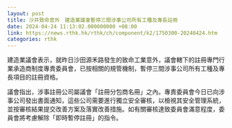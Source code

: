 ```yaml
---
layout: post
title: 沙井致命意外　建造業議會暫停三間涉事公司所有工種及專長註冊
date: 2024-04-24 11:13:02.000000000 +08:00
link: https://news.rthk.hk/rthk/ch/component/k2/1750300-20240424.htm
categories: rthk
---
```


建造業議會表示，就昨日沙田源禾路發生的致命工業意外，議會轄下的註冊專門行業承造商制度專責委員會，已按相關的規管機制，暫停三間涉事公司所有工種及專長項目的註冊資格。

議會指出，涉事註冊公司屬議會「註冊分包商名冊」之內。專責委員會今日已向涉事公司發出書面通知，這些公司需要進行獨立安全審核，以檢視其安全管理系統，並按審核結果提交改善方案及落實改善措施。如有關審核達致委員會滿意程度，委員會將考慮解除「即時暫停註冊」的指令。
